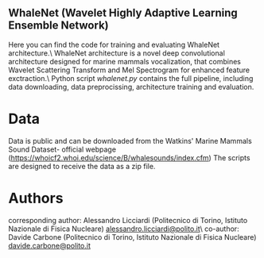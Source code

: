 ## WhaleNet (Wavelet Highly Adaptive Learning Ensemble Network) 

Here you can find the code for training and evaluating WhaleNet architecture.\\
WhaleNet architecture is a novel deep convolutional architecture designed for marine mammals vocalization, that combines Wavelet Scattering Transform and Mel Spectrogram for enhanced feature exctraction.\\ Python script _whalenet.py_ contains the full pipeline, including data downloading, data preprocissing, architecture training and evaluation.
# Data
Data is public and can be downloaded from the Watkins' Marine Mammals Sound Dataset- official webpage (https://whoicf2.whoi.edu/science/B/whalesounds/index.cfm) The scripts are designed to receive the data as a zip file.
# Authors
corresponding author: Alessandro Licciardi (Politecnico di Torino, Istituto Nazionale di Fisica Nucleare) alessandro.licciardi@polito.it\\
co-author: Davide Carbone (Politecnico di Torino, Istituto Nazionale di Fisica Nucleare) davide.carbone@polito.it
